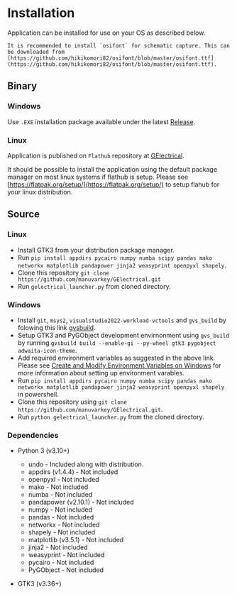 # Installation

Application can be installed for use on your OS as described below.

```{admonition} Font for schematic drawings
It is recommended to install `osifont` for schematic capture. This can be downloaded from [https://github.com/hikikomori82/osifont/blob/master/osifont.ttf](https://github.com/hikikomori82/osifont/blob/master/osifont.ttf).
```

## Binary

### Windows

Use `.EXE` installation package available under the latest [Release](https://github.com/manuvarkey/GElectrical/releases/latest).

### Linux

Application is published on `Flathub` repository at [GElectrical](https://flathub.org/apps/details/com.kavilgroup.gelectrical). 

It should be possible to install the application using the default package manager on most linux systems if flathub is setup. Please see [https://flatpak.org/setup/](https://flatpak.org/setup/) to setup flahub for your linux distribution.

## Source

### Linux

* Install GTK3 from your distribution package manager.
* Run `pip install appdirs pycairo numpy numba scipy pandas mako networkx matplotlib pandapower jinja2 weasyprint openpyxl shapely`.
* Clone this repository `git clone https://github.com/manuvarkey/GElectrical.git`
* Run `gelectrical_launcher.py` from cloned directory.

### Windows

* Install `git`, `msys2`, `visualstudio2022-workload-vctools` and `gvs_build` by folowing this link [gvsbuild](https://github.com/wingtk/gvsbuild).
* Setup GTK3 and PyGObject development envirnonment using `gvs_build` by running `gvsbuild build --enable-gi --py-wheel gtk3 pygobject adwaita-icon-theme`.
* Add required environment variables as suggested in the above link. Please see [Create and Modify Environment Variables on Windows](https://docs.oracle.com/en/database/oracle/machine-learning/oml4r/1.5.1/oread/creating-and-modifying-environment-variables-on-windows.html) for more information about setting up environment varables.
* Run `pip install appdirs pycairo numpy numba scipy pandas mako networkx matplotlib pandapower jinja2 weasyprint openpyxl shapely` in powershell.
* Clone this repository using `git clone https://github.com/manuvarkey/GElectrical.git`.
* Run `python gelectrical_launcher.py` from the cloned directory.

### Dependencies

* Python 3 (v3.10+)
    * undo - Included along with distribution.
    * appdirs (v1.4.4) - Not included
    * openpyxl - Not included
    * mako - Not included
    * numba - Not included
    * pandapower (v2.10.1) - Not included
    * numpy - Not included
    * pandas - Not included
    * networkx - Not included
    * shapely - Not included
    * matplotlib (v3.5.1) - Not included
    * jinja2 - Not included
    * weasyprint - Not included
    * pycairo - Not included
    * PyGObject - Not included

* GTK3  (v3.36+)

